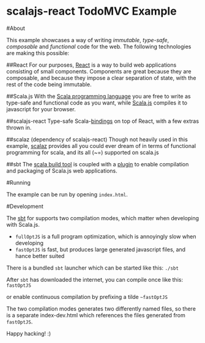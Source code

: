 # scalajs-react TodoMVC Example

#About

This example showcases a way of writing *immutable*, *type-safe*, *composable* and *functional* code for the web. 
The following technologies are making this possible:

##React
For our purposes, [React](https://facebook.github.io/react/) 
is a way to build web applications consisting of small components.
Components are great because they are composable, 
and because they impose a clear separation of state, with the rest of the code being immutable.

##Scala.js
With the [Scala programming language](http://www.scala-lang.org/) 
you are free to write as type-safe and functional code as you want,
while [Scala.js](https://www.scala-js.org) compiles it to javascript for your browser.

##scalajs-react
Type-safe Scala-[bindings](https://github.com/japgolly/scalajs-react/) on top of React, 
with a few extras thrown in.

##scalaz (dependency of scalajs-react)
Though not heavily used in this example, [scalaz](https://github.com/scalaz/scalaz)
provides all you could ever dream of in terms of functional programming for scala, 
and its all (~=) supported on scala.js 

##sbt
The [scala build tool](http://www.scala-sbt.org) is coupled with a
[plugin](http://www.scala-js.org/doc/sbt-plugin.html) 
to enable compilation and packaging of Scala.js web applications. 

#Running

The example can be run by opening `index.html`.

#Development

The [sbt](/) 
 for
 supports two compilation modes, 
which matter when developing with Scala.js.
 
* `fullOptJS` is a full program optimization, which is annoyingly slow when developing
* `fastOptJS` is fast, but produces large generated javascript files, and hance better suited

There is a bundled `sbt` launcher which can be started like this:
`./sbt`

After `sbt` has downloaded the internet, you can compile once like this:
`fastOptJS` 

or enable continuous compilation by prefixing a tilde
`~fastOptJS`

The two compilation modes generates two differently named files, so there is a separate index-dev.html
 which references the files generated from `fastOptJS`.

 
Happy hacking! :)